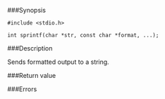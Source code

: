 ###Synopsis

`#include <stdio.h>`

`int sprintf(char *str, const char *format, ...);`

###Description

Sends formatted output to a string.

###Return value

###Errors